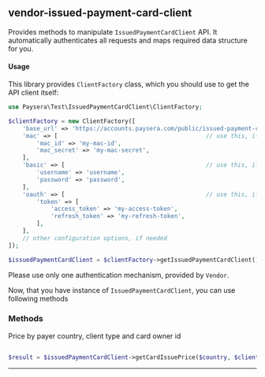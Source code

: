 
## vendor-issued-payment-card-client

Provides methods to manipulate `IssuedPaymentCardClient` API.
It automatically authenticates all requests and maps required data structure for you.

#### Usage

This library provides `ClientFactory` class, which you should use to get the API client itself:

```php
use Paysera\Test\IssuedPaymentCardClient\ClientFactory;

$clientFactory = new ClientFactory([
    'base_url' => 'https://accounts.paysera.com/public/issued-payment-card/v1/', // optional, in case you need a custom one.
    'mac' => [                                          // use this, if API requires Mac authentication.
        'mac_id' => 'my-mac-id',
        'mac_secret' => 'my-mac-secret',
    ],
    'basic' => [                                        // use this, if API requires Basic authentication.
        'username' => 'username',
        'password' => 'password',
    ],
    'oauth' => [                                        // use this, if API requires OAuth v2 authentication.
        'token' => [
            'access_token' => 'my-access-token',
            'refresh_token' => 'my-refresh-token',
        ],
    ],
    // other configuration options, if needed
]);

$issuedPaymentCardClient = $clientFactory->getIssuedPaymentCardClient();
```

Please use only one authentication mechanism, provided by `Vendor`.

Now, that you have instance of `IssuedPaymentCardClient`, you can use following methods
### Methods

    
Price by payer country, client type and card owner id


```php

$result = $issuedPaymentCardClient->getCardIssuePrice($country, $clientType, $cardOwnerId);
```
---


